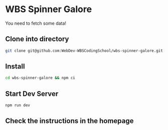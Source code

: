 # WBS Spinner Galore

You need to fetch some data!

## Clone into directory

```sh
git clone git@github.com:WebDev-WBSCodingSchool/wbs-spinner-galore.git
```

## Install

```sh
cd wbs-spinner-galore && npm ci
```

## Start Dev Server

```sh
npm run dev
```

## Check the instructions in the homepage
